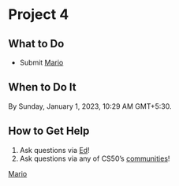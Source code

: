# Project 4

## **What to Do**

- Submit [Mario](Project%204%20483c7a0893db48dfa169a5394120ea22/Mario%2028321fdf37b64b329221115dcfc39d7a.md)

## **When to Do It**

By Sunday, January 1, 2023, 10:29 AM GMT+5:30.

## **How to Get Help**

1. Ask questions via [Ed](https://cs50.edx.org/ed)!
2. Ask questions via any of CS50’s [communities](https://cs50.harvard.edu/games/2018/communities/)!

[Mario](Project%204%20483c7a0893db48dfa169a5394120ea22/Mario%2028321fdf37b64b329221115dcfc39d7a.md)